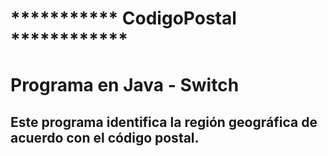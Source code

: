 # *********** CodigoPostal ************
#
# Programa en Java - Switch
## Este programa identifica la región geográfica de acuerdo con el código postal.
